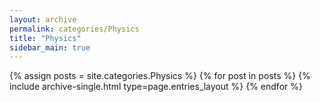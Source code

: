 ```yaml
---
layout: archive
permalink: categories/Physics
title: "Physics"
sidebar_main: true
---
```


{% assign posts = site.categories.Physics %}
{% for post in posts %} {% include archive-single.html type=page.entries_layout %} {% endfor %}
